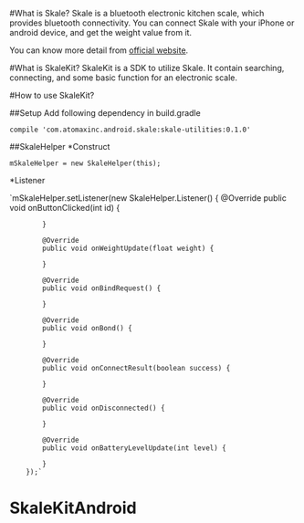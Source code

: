 #What is Skale?
Skale is a bluetooth electronic kitchen scale, which provides bluetooth connectivity. You can connect Skale with your iPhone or android device, and get the weight value from it. 

You can know more detail from [official website](https://www.skale.cc/). 

#What is SkaleKit?
SkaleKit is a SDK to utilize Skale. It contain searching, connecting, and some basic function for an electronic scale.

#How to use SkaleKit?

##Setup
Add following dependency in build.gradle

`compile 'com.atomaxinc.android.skale:skale-utilities:0.1.0'`

##SkaleHelper
*Construct

`mSkaleHelper = new SkaleHelper(this);`

*Listener

`mSkaleHelper.setListener(new SkaleHelper.Listener() {
            @Override
            public void onButtonClicked(int id) {
                
            }

            @Override
            public void onWeightUpdate(float weight) {

            }

            @Override
            public void onBindRequest() {

            }

            @Override
            public void onBond() {

            }

            @Override
            public void onConnectResult(boolean success) {

            }

            @Override
            public void onDisconnected() {

            }

            @Override
            public void onBatteryLevelUpdate(int level) {

            }
        });`

# SkaleKitAndroid
